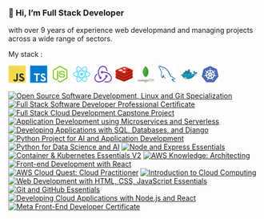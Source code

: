 ###  👋 Hi, I’m Full Stack Developer
with over 9 years of experience web developmand and managing projects across a wide range of sectors. 

My stack :

<div>
  <img src="https://github.com/devicons/devicon/blob/master/icons/javascript/javascript-original.svg" title="JavaScript" alt="JavaScript" width="35" height="35"/>&nbsp;
  <img src="https://github.com/devicons/devicon/blob/master/icons/typescript/typescript-original.svg" title="TypeScript" alt="TypeScript" width="35" height="35"/>&nbsp;
  <img src="https://github.com/devicons/devicon/blob/master/icons/nodejs/nodejs-original.svg" title="NodeJS" alt="NodeJS" width="35" height="35"/>&nbsp;
  <img src="https://github.com/devicons/devicon/blob/master/icons/react/react-original.svg" title="React" alt="React" width="35" height="35"/>&nbsp;
  <img src="https://github.com/devicons/devicon/blob/master/icons/redux/redux-original.svg" title="Redux" alt="Redux" width="35" height="35"/>&nbsp;
  <img src="https://github.com/devicons/devicon/blob/master/icons/redis/redis-original.svg" title="Redis" alt="Redis" width="35" height="35"/>&nbsp;
  <img src="https://github.com/devicons/devicon/blob/master/icons/mongodb/mongodb-original-wordmark.svg" title="mongoDB" alt="mongoDB" width="35" height="35"/>&nbsp;
  <img src="https://github.com/devicons/devicon/blob/master/icons/mysql/mysql-original.svg" title="MySQL" alt="MySQL" width="35" height="35"/>&nbsp;
  <img src="https://github.com/devicons/devicon/blob/master/icons/docker/docker-original.svg" title="Docker" alt="Docker" width="35" height="35"/>&nbsp;
  <img src="https://github.com/devicons/devicon/blob/master/icons/kubernetes/kubernetes-plain.svg" title="k8s" alt="k8s" width="35" height="35"/>
</div>

<!--START_SECTION:badges-->
[![Open Source Software Development, Linux and Git Specialization](https://images.credly.com/size/110x110/images/a8e890b4-d484-4e04-b521-fba516a8c3cd/coursera-specialization-badge.png)](http://www.credly.com/badges/62db1efa-c187-4e79-b68e-cf885dc0da1e "Open Source Software Development, Linux and Git Specialization")
[![Full Stack Software Developer Professional Certificate](https://images.credly.com/size/110x110/images/ad39795a-4538-45e6-90fe-fd137c0c6651/image.png)](http://www.credly.com/badges/81f03478-cb55-46fd-b33d-089dcb6bf5ea "Full Stack Software Developer Professional Certificate")
[![Full Stack Cloud Development Capstone Project](https://images.credly.com/size/110x110/images/fa418e1b-119d-4e79-b663-e6c20dfff214/Full_Stack_Cloud_Development_Capstone_Project.png)](http://www.credly.com/badges/aad0c7c3-7b51-4807-bf03-684904cf1c1f "Full Stack Cloud Development Capstone Project")
[![Application Development using Microservices and Serverless](https://images.credly.com/size/110x110/images/973136f8-09b5-439a-a309-45041c83c756/image.png)](http://www.credly.com/badges/bc3e9d72-e33f-44af-86e5-4cfb6aac3cb8 "Application Development using Microservices and Serverless")
[![Developing Applications with SQL, Databases, and Django](https://images.credly.com/size/110x110/images/a3ff2154-3ad0-4bbf-8405-c84e777bdc9a/Developing_Applications_with_SQL__Databases__and_Django.png)](http://www.credly.com/badges/03b9ef26-3ce4-4ff5-a5d4-fcf34deccf2f "Developing Applications with SQL, Databases, and Django")
[![Python Project for AI and Application Development](https://images.credly.com/size/110x110/images/3cd98d8a-c224-4f8f-a839-d0a87422f2c1/Python_Project_for_AI_and_Application_Development.png)](http://www.credly.com/badges/990c7290-fa63-426c-8087-657a71e61ebc "Python Project for AI and Application Development")
[![Python for Data Science and AI](https://images.credly.com/size/110x110/images/0571ab1d-f43b-43d9-9c68-8ebd0ebd61b7/Python_for_Data_Sci_and_AI_Foundational.png)](http://www.credly.com/badges/4487b463-0fd1-401c-ad85-52b99f6f3450 "Python for Data Science and AI")
[![Node and Express Essentials](https://images.credly.com/size/110x110/images/482f703c-e221-4667-91e6-4322c3210bc0/image.png)](http://www.credly.com/badges/eec9e863-57c8-42f8-864f-eff938d11da4 "Node and Express Essentials")
[![Container & Kubernetes Essentials V2](https://images.credly.com/size/110x110/images/5e15f28e-93cb-4e91-9813-febd4b72c53f/image.png)](http://www.credly.com/badges/d252e822-041c-41df-ae9c-5fbe9faaeb95 "Container & Kubernetes Essentials V2")
[![AWS Knowledge: Architecting](https://images.credly.com/size/110x110/images/519a6dba-f145-4c1a-85a2-1d173d6898d9/image.png)](http://www.credly.com/badges/8b19e879-a846-41c9-8813-5bc9093a6ef4 "AWS Knowledge: Architecting")
[![Front-end Development with React](https://images.credly.com/size/110x110/images/9dcdc294-79a6-47e5-a769-708c29c7c497/image.png)](http://www.credly.com/badges/331afe8a-0d8d-42d4-90a0-9ee80e7bdd03 "Front-end Development with React")
[![AWS Cloud Quest: Cloud Practitioner](https://images.credly.com/size/110x110/images/2784d0d8-327c-406f-971e-9f0e15097003/image.png)](http://www.credly.com/badges/7080e2ad-64b0-41a0-9e88-407ac2f8a17b "AWS Cloud Quest: Cloud Practitioner")
[![Introduction to Cloud Computing](https://images.credly.com/size/110x110/images/2d178f89-4816-4190-8c4a-3bdbfec9db01/Dev_Skills_Network_-_Cloud_Computing_Core.png)](http://www.credly.com/badges/63d6a71b-5808-44e8-8759-bd1c940f48fa "Introduction to Cloud Computing")
[![Web Development with HTML, CSS, JavaScript Essentials](https://images.credly.com/size/110x110/images/6240e108-1407-4773-8621-cc2e4736d4e6/Web_Development_with_HTML-CSS-JavaScript_Essentials.png)](http://www.credly.com/badges/a61e51ca-e053-4881-96c2-af8f2ae544d2 "Web Development with HTML, CSS, JavaScript Essentials")
[![Git and GitHub Essentials](https://images.credly.com/size/110x110/images/23859131-d0ff-4f44-900f-bac86165b941/image.png)](http://www.credly.com/badges/315398de-61a0-4e73-bbb7-a11121cf8844 "Git and GitHub Essentials")
[![Developing Cloud Applications with Node.js and React](https://images.credly.com/size/110x110/images/654aaeb0-8699-4eb4-8e82-af365ccf7a52/Developing_Cloud_Applications_with_Nodejs_and_react.png)](http://www.credly.com/badges/2c4d320e-948a-4e74-bc50-293b9f7d9ebb "Developing Cloud Applications with Node.js and React")
[![Meta Front-End Developer Certificate](https://images.credly.com/size/110x110/images/e91ed0b0-842b-417f-8d2f-b07535febdda/image.png)](http://www.credly.com/badges/9e170ba9-db1f-4b3e-b2be-20b80a2a8859 "Meta Front-End Developer Certificate")
<!--END_SECTION:badges-->

<!---
42proger/42proger is a ✨ special ✨ repository because its `README.md` (this file) appears on your GitHub profile.
You can click the Preview link to take a look at your changes.
--->